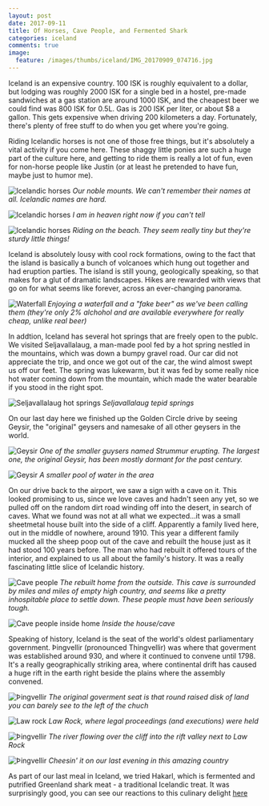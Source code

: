 ```yaml
---
layout: post
date: 2017-09-11
title: Of Horses, Cave People, and Fermented Shark
categories: iceland
comments: true
image:
  feature: /images/thumbs/iceland/IMG_20170909_074716.jpg
---
```


Iceland is an expensive country. 100 ISK is roughly equivalent to a dollar, but lodging was roughly 2000 ISK for a single bed in a hostel, pre-made sandwiches at a gas station are around 1000 ISK, and the cheapest beer we could find was 800 ISK for 0.5L. Gas is 200 ISK per liter, or about $8 a gallon. This gets expensive when driving 200 kilometers a day. Fortunately, there's plenty of free stuff to do when you get where you're going.

Riding Icelandic horses is not one of those free things, but it's absolutely a vital activity if you come here.  These shaggy little ponies are such a huge part of the culture here, and getting to ride them is really a lot of fun, even for non-horse people like Justin (or at least he pretended to have fun, maybe just to humor me).

![Icelandic horses](/images/thumbs/iceland/IMG_20170909_1.jpg)
*Our noble mounts.  We can't remember their names at all.  Icelandic names are hard.*

![Icelandic horses](/images/thumbs/iceland/IMG_20170909_114927.jpg)
*I am in heaven right now if you can't tell*

![Icelandic horses](/images/thumbs/iceland/IMG_20170909_120101.jpg)
*Riding on the beach. They seem really tiny but they're sturdy little things!*

Iceland is absolutely lousy with cool rock formations, owing to the fact that the island is basically a bunch of volcanoes which hung out together and had eruption parties. The island is still young, geologically speaking, so that makes for a glut of dramatic landscapes. Hikes are rewarded with views that go on for what seems like forever, across an ever-changing panorama.

![Waterfall](/images/thumbs/iceland/IMG_20170910_155329.jpg)
*Enjoying a waterfall and a "fake beer" as we've been calling them (they're only 2% alchohol and are available everywhere for really cheap, unlike real beer)*

In addtion, Iceland has several hot springs that are freely open to the publc. We visited Seljavallalaug, a man-made pool fed by a hot spring nestled in the mountains, which was down a bumpy gravel road. Our car did not appreciate the trip, and once we got out of the car, the wind almost swept us off our feet. The spring was lukewarm, but it was fed by some really nice hot water coming down from the mountain, which made the water bearable if you stood in the right spot.

![Seljavallalaug hot springs](/images/thumbs/iceland/IMG_20170910_122036.jpg)
*Seljavallalaug tepid springs*

On our last day here we finished up the Golden Circle drive by seeing Geysir, the "original" geysers and namesake of all other geysers in the world.

![Geysir](/images/thumbs/iceland/IMG_20170911_114008.jpg)
*One of the smaller guysers named Strummur erupting. The largest one, the original Geysir, has been mostly dormant for the past century.*

![Geysir](/images/thumbs/iceland/IMG_20170911_113500.jpg)
*A smaller pool of water in the area*

On our drive back to the airport, we saw a sign with a cave on it.  This looked promising to us, since we love caves and hadn't seen any yet, so we pulled off on the random dirt road winding off into the desert, in search of caves.  What we found was not at all what we expected...it was a small sheetmetal house built into the side of a cliff.  Apparently a family lived here, out in the middle of nowhere, around 1910.  This year a different family mucked all the sheep poop out of the cave and rebuilt the house just as it had stood 100 years before.  The man who had rebuilt it offered tours of the interior, and explained to us all about the family's history.  It was a really fascinating little slice of Icelandic history.

![Cave people](/images/thumbs/iceland/IMG_20170911_131228.jpg)
*The rebuilt home from the outside. This cave is surrounded by miles and miles of empty high country, and seems like a pretty inhospitable place to settle down.  These people must have been seriously tough.*

![Cave people inside home](/images/thumbs/iceland/IMG_20170911_134242.jpg)
*Inside the house/cave*

Speaking of history, Iceland is the seat of the world's oldest parliamentary government.  Þingvellir (pronounced Thingvellir) was where that goverment was established around 930, and where it continued to convene until 1798.  It's a really geographically striking area, where continental drift has caused a huge rift in the earth right beside the plains where the assembly convened.

![Þingvellir](/images/thumbs/iceland/IMG_20170911_154107.jpg)
*The original goverment seat is that round raised disk of land you can barely see to the left of the chuch*

![Law rock](/images/thumbs/iceland/IMG_20170911_153803.jpg)
*Law Rock, where legal proceedings (and executions) were held*

![Þingvellir](/images/thumbs/iceland/IMG_20170911_151533.jpg)
*The river flowing over the cliff into the rift valley next to Law Rock*

![Þingvellir](/images/thumbs/iceland/IMG_20170911_151434.jpg)
*Cheesin' it on our last evening in this amazing country*


As part of our last meal in Iceland, we tried Hakarl, which is fermented and putrified Greenland shark meat - a traditional Icelandic treat. It was surprisingly good, you can see our reactions to this culinary delight [here](https://youtu.be/W5pmS5ps8gI)
